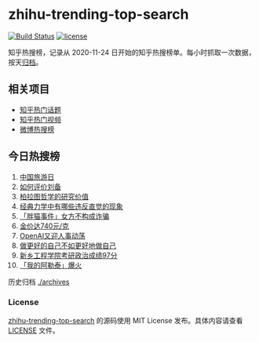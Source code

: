 # zhihu-trending-top-search

[![Build Status](https://github.com/justjavac/zhihu-trending-top-search/workflows/ci/badge.svg?branch=main)](https://github.com/justjavac/zhihu-trending-top-search/actions)
[![license](https://img.shields.io/github/license/justjavac/zhihu-trending-top-search)](https://github.com/justjavac/zhihu-trending-top-search/blob/main/LICENSE)

知乎热搜榜，记录从 2020-11-24
日开始的知乎热搜榜单。每小时抓取一次数据，按天[归档](./archives)。

## 相关项目

- [知乎热门话题](https://github.com/justjavac/zhihu-trending-hot-questions)
- [知乎热门视频](https://github.com/justjavac/zhihu-trending-hot-video)
- [微博热搜榜](https://github.com/justjavac/weibo-trending-hot-search)

## 今日热搜榜

<!-- BEGIN -->
<!-- 最后更新时间 Wed May 22 2024 06:12:16 GMT+0800 (China Standard Time) -->

1. [中国旅游日](https://www.zhihu.com/search?q=中国旅游日)
1. [如何评价刘备](https://www.zhihu.com/search?q=如何评价刘备)
1. [柏拉图哲学的研究价值](https://www.zhihu.com/search?q=柏拉图哲学的研究价值)
1. [经典力学中有哪些违反直觉的现象](https://www.zhihu.com/search?q=经典力学中有哪些违反直觉的现象)
1. [「胖猫事件」女方不构成诈骗](https://www.zhihu.com/search?q=「胖猫事件」女方不构成诈骗)
1. [金价达740元/克](https://www.zhihu.com/search?q=金价达740元/克)
1. [OpenAI又迎人事动荡](https://www.zhihu.com/search?q=OpenAI又迎人事动荡)
1. [做更好的自己不如更好地做自己](https://www.zhihu.com/search?q=做更好的自己不如更好地做自己)
1. [新乡工程学院考研政治成绩97分](https://www.zhihu.com/search?q=新乡工程学院考研政治成绩97分)
1. [「我的阿勒泰」爆火](https://www.zhihu.com/search?q=「我的阿勒泰」爆火)

<!-- END -->

历史归档 [./archives](./archives)

### License

[zhihu-trending-top-search](https://github.com/justjavac/zhihu-trending-top-search)
的源码使用 MIT License 发布。具体内容请查看 [LICENSE](./LICENSE) 文件。
